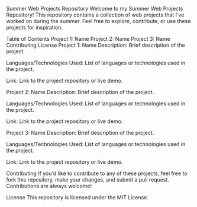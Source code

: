 Summer Web Projects Repository
Welcome to my Summer Web Projects Repository! This repository contains a collection of web projects that I've worked on during the summer. Feel free to explore, contribute, or use these projects for inspiration.

Table of Contents
Project 1: Name
Project 2: Name
Project 3: Name
Contributing
License
Project 1: Name
Description: Brief description of the project.

Languages/Technologies Used: List of languages or technologies used in the project.

Link: Link to the project repository or live demo.

Project 2: Name
Description: Brief description of the project.

Languages/Technologies Used: List of languages or technologies used in the project.

Link: Link to the project repository or live demo.

Project 3: Name
Description: Brief description of the project.

Languages/Technologies Used: List of languages or technologies used in the project.

Link: Link to the project repository or live demo.

Contributing
If you'd like to contribute to any of these projects, feel free to fork this repository, make your changes, and submit a pull request. Contributions are always welcome!

License
This repository is licensed under the MIT License.
